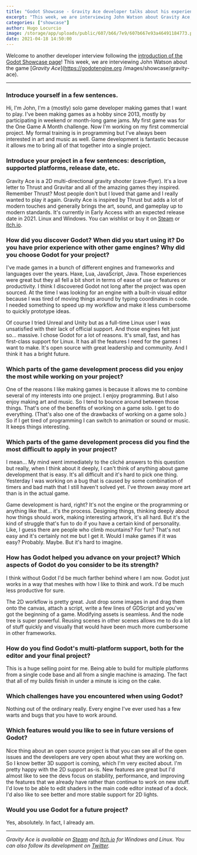```yaml
---
title: "Godot Showcase - Gravity Ace developer talks about his experience"
excerpt: "This week, we are interviewing John Watson about Gravity Ace, a 2D multi-directional gravity shooter. It was released in October 2020 in early access and is available on Windows and Linux."
categories: ["showcase"]
author: Hugo Locurcio
image: /storage/app/uploads/public/607/b66/7e9/607b667e93a46491184773.png
date: 2021-04-18 14:50:00
---
```


Welcome to another developer interview following the [introduction of the Godot Showcase page](https://godotengine.org/article/new-showcase-for-projects-made-with-godot)! This week, we are interviewing John Watson about the game [*Gravity Ace*](https://godotengine.org /images/showcase/gravity-ace).

___

### Introduce yourself in a few sentences.

Hi, I'm John, I'm a (mostly) solo game developer making games that I want to play. I've been making games as a hobby since 2013, mostly by participating in weekend or month-long game jams. My first game was for the One Game A Month challenge. Now I'm working on my first commercial project. My formal training is in programming but I've always been interested in art and music as well. Game development is fantastic because it allows me to bring all of that together into a single project.

### Introduce your project in a few sentences: description, supported platforms, release date, etc.

Gravity Ace is a 2D multi-directional gravity shooter (cave-flyer). It's a love letter to Thrust and Gravitar and all of the amazing games they inspired. Remember Thrust? Most people don't but I loved that game and I really wanted to play it again. Gravity Ace is inspired by Thrust but adds a lot of modern touches and generally brings the art, sound, and gameplay up to modern standards. It's currently in Early Access with an expected release date in 2021. Linux and Windows. You can wishlist or buy it on [Steam](https://store.steampowered.com/app/1003860/Gravity_Ace/) or [itch.io](https://jotson.itch.io/gravity).

### How did you discover Godot? When did you start using it? Do you have prior experience with other game engines? Why did you choose Godot for your project?

I've made games in a bunch of different engines and frameworks and languages over the years. Haxe, Lua, JavaScript, Java. Those experiences were great but they all fell a bit short in terms of ease of use or features or productivity. I think I discovered Godot not long after the project was open sourced. At the time I was looking for an engine with a built-in visual editor because I was tired of moving things around by typing coordinates in code. I needed something to speed up my workflow and make it less cumbersome to quickly prototype ideas.

Of course I tried Unreal and Unity but as a full-time Linux user I was unsatisfied with their lack of official support. And those engines felt just so... massive. I chose Godot for a lot of reasons. It's small, fast, and has first-class support for Linux. It has all the features I need for the games I want to make. It's open source with great leadership and community. And I think it has a bright future.

### Which parts of the game development process did you enjoy the most while working on your project?

One of the reasons I like making games is because it allows me to combine several of my interests into one project. I enjoy programming. But I also enjoy making art and music. So I tend to bounce around between those things. That's one of the benefits of working on a game solo. I get to do everything. (That's also one of the drawbacks of working on a game solo.) So if I get tired of programming I can switch to animation or sound or music. It keeps things interesting.

### Which parts of the game development process did you find the most difficult to apply in your project?

I mean... My mind went immediately to the cliché answers to this question but really, when I think about it deeply, I can't think of anything about game development that is easy. It's all difficult and it's hard to pick one thing. Yesterday I was working on a bug that is caused by some combination of timers and bad math that I still haven't solved yet. I've thrown away more art than is in the actual game.

Game development is hard, right? It's not the engine or the programming or anything like that... it's the process. Designing things, thinking deeply about how things should work, making interesting artwork, it's all hard. But it's the kind of struggle that's fun to do if you have a certain kind of personality. Like, I guess there are people who climb mountains? For fun? That's not easy and it's certainly not me but I get it. Would I make games if it was easy? Probably. Maybe. But it's hard to imagine.

### How has Godot helped you advance on your project? Which aspects of Godot do you consider to be its strength?

I think without Godot I'd be much farther behind where I am now. Godot just works in a way that meshes with how I like to think and work. I'd be much less productive for sure.

The 2D workflow is pretty great. Just drop some images in and drag them onto the canvas, attach a script, write a few lines of GDScript and you've got the beginning of a game. Modifying assets is seamless. And the node tree is super powerful. Reusing scenes in other scenes allows me to do a lot of stuff quickly and visually that would have been much more cumbersome in other frameworks.

### How do you find Godot's multi-platform support, both for the editor and your final project?

This is a huge selling point for me. Being able to build for multiple platforms from a single code base and all from a single machine is amazing. The fact that all of my builds finish in under a minute is icing on the cake.

### Which challenges have you encountered when using Godot?

Nothing out of the ordinary really. Every engine I've ever used has a few warts and bugs that you have to work around.

### Which features would you like to see in future versions of Godot?

Nice thing about an open source project is that you can see all of the open issues and the developers are very open about what they are working on. So I know better 3D support is coming, which I'm very excited about. I'm pretty happy with the 2D support as-is. New features are great but I'd almost like to see the devs focus on stability, performance, and improving the features that we already have rather than continue to work on new stuff. I'd love to be able to edit shaders in the main code editor instead of a dock. I'd also like to see better and more stable support for 2D lights.

### Would you use Godot for a future project?

Yes, absolutely. In fact, I already am.

___


*Gravity Ace is available on [Steam](https://store.steampowered.com/app/1003860/Gravity_Ace/) and [Itch.io](https://jotson.itch.io/gravity) for Windows and Linux. You can also follow its development on [Twitter](https://twitter.com/yafd).*
